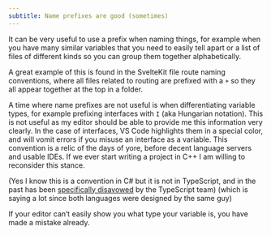 ```yaml
---
subtitle: Name prefixes are good (sometimes)
---
```

It can be very useful to use a prefix when naming things, for example when you have many similar variables that you need to easily tell apart or a list of files of different kinds so you can group them together alphabetically.

A great example of this is found in the SvelteKit file route naming conventions, where all files related to routing are prefixed with a `+` so they all appear together at the top in a folder.

A time where name prefixes are not useful is when differentiating variable types, for example prefixing interfaces with `I` (aka Hungarian notation). This is not useful as my editor should be able to provide me this information very clearly. In the case of interfaces, VS Code highlights them in a special color, and will vomit errors if you misuse an interface as a variable. This convention is a relic of the days of yore, before decent language servers and usable IDEs. If we ever start writing a project in C++ I am willing to reconsider this stance.

(Yes I know this is a convention in C# but it is not in TypeScript, and in the past has been [specifically disavowed](https://www.notion.so/Zach-s-Strong-Code-Opinions-fight-me-1192638fb2aa808c92c6d74ebe061417?pvs=21) by the TypeScript team) (which is saying a lot since both languages were designed by the same guy)

If your editor can’t easily show you what type your variable is, you have made a mistake already.